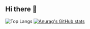 ## Hi there 👋

<!--
**aredjil/aredjil** is a ✨ _special_ ✨ repository because its `README.md` (this file) appears on your GitHub profile.

Here are some ideas to get you started:

- 🔭 I’m currently working on ...
- 🌱 I’m currently learning ...
- 👯 I’m looking to collaborate on ...
- 🤔 I’m looking for help with ...
- 💬 Ask me about ...
- 📫 How to reach me: ...
- 😄 Pronouns: ...
- ⚡ Fun fact: ...
-->
![Top Langs](https://github-readme-stats.vercel.app/api/top-langs/?username=aredjil&size_weight=0.5&count_weight=0.5)
[![Anurag's GitHub stats](https://github-readme-stats.vercel.app/api?username=aredjil)](https://github.com/anuraghazra/github-readme-stats)
